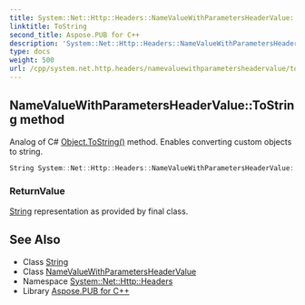 ```yaml
---
title: System::Net::Http::Headers::NameValueWithParametersHeaderValue::ToString method
linktitle: ToString
second_title: Aspose.PUB for C++
description: 'System::Net::Http::Headers::NameValueWithParametersHeaderValue::ToString method. Analog of C# Object.ToString() method. Enables converting custom objects to string in C++.'
type: docs
weight: 500
url: /cpp/system.net.http.headers/namevaluewithparametersheadervalue/tostring/
---
```

## NameValueWithParametersHeaderValue::ToString method


Analog of C# [Object.ToString()](../../../system/object/tostring/) method. Enables converting custom objects to string.

```cpp
String System::Net::Http::Headers::NameValueWithParametersHeaderValue::ToString() const override
```


### ReturnValue

[String](../../../system/string/) representation as provided by final class.

## See Also

* Class [String](../../../system/string/)
* Class [NameValueWithParametersHeaderValue](../)
* Namespace [System::Net::Http::Headers](../../)
* Library [Aspose.PUB for C++](../../../)
